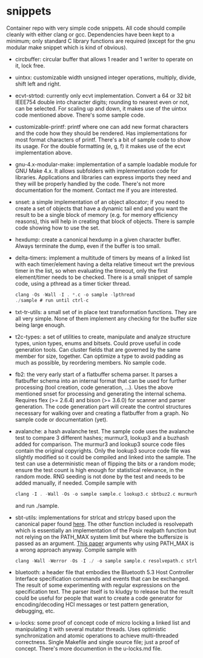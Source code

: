 # snippets
Container repo with very simple code snippets. All code should compile
cleanly with either clang or gcc. Dependencies have been kept to a minimum;
only standard C library functions are required (except for the gnu modular
make snippet which is kind of obvious).

* circbuffer: circular buffer that allows 1 reader and 1 writer to operate
  on it, lock free.

* uintxx: customizable width unsigned integer operations, multiply, divide,
  shift left and right.

* ecvt-strtod: currently only ecvt implementation. Convert a 64 or 32 bit IEEE754
  double into character digits; rounding to nearest even or not, can be
  selected. For scaling up and down, it makes use of the uintxx code
  mentioned above. There's some sample code.

* customizable-printf: printf where one can add new format characters and
  the code how they should be rendered. Has implementations for most format
  characters of printf. There's a bit of sample code to show its usage. For
  the double formatting (e, g, f) it makes use of the ecvt implementation
  above.

* gnu-4.x-modular-make: implementation of a sample loadable module for GNU
  Make 4.x. It allows subfolders with implementation code for libraries.
  Applications and libraries can express imports they need and they will be
  properly handled by the code. There's not more documentation for the
  moment. Contact me if you are interested.

* snset: a simple implementation of an object allocator; if you need to
  create a set of objects that have a dynamic tail end and you want
  the result to be a single block of memory (e.g. for memory efficiency reasons),
  this will help in creating that block of objects. There is sample
  code showing how to use the set.

* hexdump: create a canonical hexdump in a given character buffer. Always
  terminate the dump, even if the buffer is too small.

* delta-timers: implement a multitude of timers by means of a linked list
  with each timer/element having a delta relative timeout wrt the previous timer
  in the list, so when evaluating the timeout, only the first element/timer needs
  to be checked. There is a small snippet of sample code, using a pthread as
  a timer ticker thread.

  ```C
  clang -Os -Wall -I . *.c -o sample -lpthread
  ./sample # run until ctrl-c
  ```

* txt-tr-utils: a small set of in place text transformation functions. They
  are all very simple. None of them implement any checking for the buffer
  size being large enough.

* t2c-types: a set of utilities to create, manipulate and analyze structure
  types, union types, enums and bitsets. Could prove useful in code generation
  tools. Can cluster fields that are governed by the same member for size,
  together. Can optimize a type to avoid padding as much as possible, by
  reordering members. No sample code.

* fb2: the very early start of a flatbuffer schema parser. It parses a
  flatbuffer schema into an internal format that can be used for further
  processing (tool creation, code generation, ...). Uses the above mentioned
  snset for processing and generating the internal schema. Requires
  flex (>= 2.6.4) and bison (>= 3.6.0) for scanner and parser generation.
  The code generation part will create the control structures necessary for
  walking over and creating a flatbuffer from a graph. No sample code or
  documentation (yet).

* avalanche: a hash avalanche test. The sample code uses the avalanche test
  to compare 3 different hashes; murmur3, lookup3 and a buzhash added for
  comparison. The murmur3 and lookup3 source code files contain the original
  copyrights. Only the lookup3 source code file was slightly modified so it
  could be compiled and linked into the sample. The test can use a
  deterministic mean of flipping the bits or a random mode; ensure the test
  count is high enough for statistical relevance, in the random mode. RNG
  seeding is not done by the test and needs to be added manually, if needed.
  Compile sample with
  ```C
  clang -I . -Wall -Os -o sample sample.c lookup3.c sbtbuz2.c murmurhash.c avalanche.c
  ```
  and run ./sample.

* sbt-utils: implementations for strlcat and strlcpy based upon the
  canonical paper found [here](https://www.millert.dev/papers/strlcpy.html).
  The other function included is resolvepath which is essentially an implementation of
  the Posix realpath function but not relying on the PATH_MAX system limit
  but where the buffersize is passed as an argument.
  [This paper](https://eklitzke.org/path-max-is-tricky) arguments why using
  PATH_MAX is a wrong approach anyway.
  Compile sample with
  ```C
  clang -Wall -Werror -Os -I ./ -o sample sample.c resolvepath.c strlcpy-cat.c
  ```

* bluetooth: a header file that embodies the Bluetooth 5.3 Host Controller
  Interface specification commands and events that can be exchanged. The
  result of some experimenting with regular expressions on the specification
  text. The parser itself is to kludgy to release but the result could be
  useful for people that want to create a code generator for
  encoding/decoding HCI messages or test pattern generation, debugging, etc.

* u-locks: some proof of concept code of micro locking a linked list and
  manipulating it with several mutator threads. Uses optimistic
  synchronization and atomic operations to achieve multi-threaded
  correctness. Single Makefile and single source file; just a proof of
  concept. There's more documention in the u-locks.md file.
